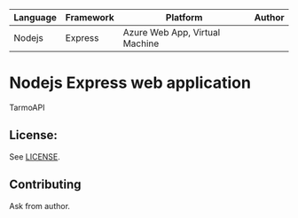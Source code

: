 | Language | Framework | Platform | Author |
| -------- | -------- |--------|--------|
| Nodejs | Express | Azure Web App, Virtual Machine| |


# Nodejs Express web application

TarmoAPI

## License:

See [LICENSE](LICENSE).

## Contributing

Ask from author.